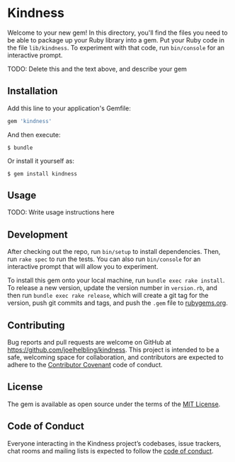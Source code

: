 # Kindness

Welcome to your new gem! In this directory, you'll find the files you need to be able to package up your Ruby library into a gem. Put your Ruby code in the file `lib/kindness`. To experiment with that code, run `bin/console` for an interactive prompt.

TODO: Delete this and the text above, and describe your gem

## Installation

Add this line to your application's Gemfile:

```ruby
gem 'kindness'
```

And then execute:

    $ bundle

Or install it yourself as:

    $ gem install kindness

## Usage

TODO: Write usage instructions here

## Development

After checking out the repo, run `bin/setup` to install dependencies. Then, run `rake spec` to run the tests. You can also run `bin/console` for an interactive prompt that will allow you to experiment.

To install this gem onto your local machine, run `bundle exec rake install`. To release a new version, update the version number in `version.rb`, and then run `bundle exec rake release`, which will create a git tag for the version, push git commits and tags, and push the `.gem` file to [rubygems.org](https://rubygems.org).

## Contributing

Bug reports and pull requests are welcome on GitHub at https://github.com/joelhelbling/kindness. This project is intended to be a safe, welcoming space for collaboration, and contributors are expected to adhere to the [Contributor Covenant](http://contributor-covenant.org) code of conduct.

## License

The gem is available as open source under the terms of the [MIT License](https://opensource.org/licenses/MIT).

## Code of Conduct

Everyone interacting in the Kindness project’s codebases, issue trackers, chat rooms and mailing lists is expected to follow the [code of conduct](https://github.com/joelhelbling/kindness/blob/master/CODE_OF_CONDUCT.md).
